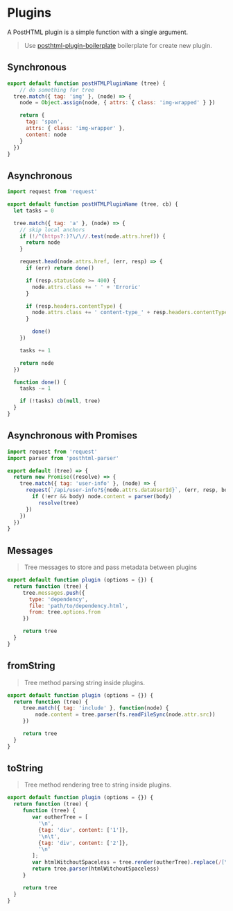 # Plugins

A PostHTML plugin is a simple function with a single argument.

> Use [posthtml-plugin-boilerplate][plugin-boilerplate] boilerplate for create new plugin.

## Synchronous

```js
export default function postHTMLPluginName (tree) {
    // do something for tree
  tree.match({ tag: 'img' }, (node) => {
    node = Object.assign(node, { attrs: { class: 'img-wrapped' } })

    return {
      tag: 'span',
      attrs: { class: 'img-wrapper' },
      content: node
    }
  })
}
```

## Asynchronous

```js
import request from 'request'

export default function postHTMLPluginName (tree, cb) {
  let tasks = 0

  tree.match({ tag: 'a' }, (node) => {
    // skip local anchors
    if (!/^(https?:)?\/\//.test(node.attrs.href)) {
      return node
    }

    request.head(node.attrs.href, (err, resp) => {
      if (err) return done()

      if (resp.statusCode >= 400) {
        node.attrs.class += ' ' + 'Erroric'
      }

      if (resp.headers.contentType) {
        node.attrs.class += ' content-type_' + resp.headers.contentType
      }

        done()
    })

    tasks += 1

    return node
  })

  function done() {
    tasks -= 1

    if (!tasks) cb(null, tree)
  }
}
```

## Asynchronous with Promises

```js
import request from 'request'
import parser from 'posthtml-parser'

export default (tree) => {
  return new Promise((resolve) => {
    tree.match({ tag: 'user-info' }, (node) => {
      request(`/api/user-info?${node.attrs.dataUserId}`, (err, resp, body) => {
        if (!err && body) node.content = parser(body)
          resolve(tree)
      })
    })
  })
}
```

## Messages
> Tree messages to store and pass metadata between plugins

```js
export default function plugin (options = {}) {
  return function (tree) {
     tree.messages.push({
       type: 'dependency',
       file: 'path/to/dependency.html',
       from: tree.options.from
     })

     return tree
  }
}
```

## fromString
> Tree method parsing string inside plugins.

```js
export default function plugin (options = {}) {
  return function (tree) {
     tree.match({ tag: 'include' }, function(node) {
         node.content = tree.parser(fs.readFileSync(node.attr.src))
     })

     return tree
  }
}
```

## toString
> Tree method rendering tree to string inside plugins.

```js
export default function plugin (options = {}) {
  return function (tree) {
     function (tree) {
        var outherTree = [
          '\n', 
          {tag: 'div', content: ['1']}, 
          '\n\t', 
          {tag: 'div', content: ['2']}, 
          '\n'
        ];
        var htmlWitchoutSpaceless = tree.render(outherTree).replace(/[\n|\t]/g, '');
        return tree.parser(htmlWitchoutSpaceless)
     }

     return tree
  }
}
```

[plugin-boilerplate]: https://github.com/posthtml/posthtml-plugin-boilerplate
